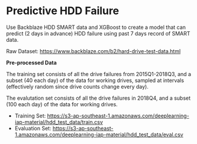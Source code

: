# Predictive HDD Failure


Use Backblaze HDD SMART data and XGBoost to create a model that can predict (2 days in advance) HDD failure using past 7 days record of SMART data.

Raw Dataset: https://www.backblaze.com/b2/hard-drive-test-data.html

**Pre-processed Data**

The training set consists of all the drive failures from 2015Q1-2018Q3, and a subset (40 each day) of the data for working drives, sampled at intervals (effectively random since drive counts change every day).

The evalutation set consists of all the drive failures in 2018Q4, and a subset (100 each day) of the data for working drives.

* Training Set: https://s3-ap-southeast-1.amazonaws.com/deeplearning-iap-material/hdd_test_data/train.csv
* Evaluation Set: https://s3-ap-southeast-1.amazonaws.com/deeplearning-iap-material/hdd_test_data/eval.csv